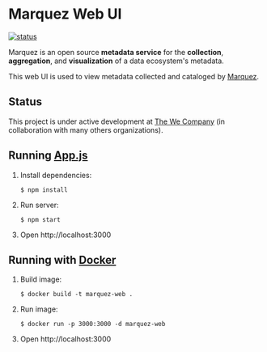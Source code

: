 # Marquez Web UI

[![status](https://img.shields.io/badge/status-WIP-yellow.svg)](#status)

Marquez is an open source **metadata service** for the **collection**, **aggregation**, and **visualization** of a data ecosystem's metadata.

This web UI is used to view metadata collected and cataloged by [Marquez](https://github.com/MarquezProject/marquez).

## Status

This project is under active development at [The We Company](https://www.we.co) (in collaboration with many others organizations).

## Running [App.js](https://github.com/WeConnect/marquez-web/blob/master/src/App.js) 

1. Install dependencies:

   ```
   $ npm install
   ```
   
2. Run server:
   
   ```
   $ npm start
   ```

3. Open http://localhost:3000

## Running with [Docker](./Dockerfile) 

1. Build image:

   ```
   $ docker build -t marquez-web .
   ```
   
2. Run image:
   
   ```
   $ docker run -p 3000:3000 -d marquez-web
   ```
   
3. Open http://localhost:3000
